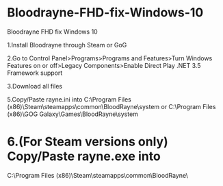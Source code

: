 # Bloodrayne-FHD-fix-Windows-10
Bloodrayne FHD fix Windows 10

1.Install Bloodrayne through Steam or GoG

2.Go to Control Panel>Programs>Programs and Features>Turn Windows Features on or off>Legacy Components>Enable Direct Play .NET 3.5 
Framework support

3.Download all files

5.Copy/Paste rayne.ini into C:\Program Files (x86)\Steam\steamapps\common\BloodRayne\system or 
C:\Program Files (x86)\GOG Galaxy\Games\BloodRayne\system 

# 6.(For Steam versions only) Copy/Paste rayne.exe into 
C:\Program Files (x86)\Steam\steamapps\common\BloodRayne\
